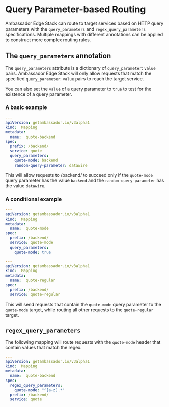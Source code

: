 # Query Parameter-based Routing

Ambassador Edge Stack can route to target services based on HTTP query parameters with the `query_parameters` and `regex_query_parameters` specifications. Multiple mappings with different annotations can be applied to construct more complex routing rules.

## The `query_parameters` annotation

The `query_parameters` attribute is a dictionary of `query_parameter`: `value` pairs. Ambassador Edge Stack will only allow requests that match the specified `query_parameter`: `value` pairs to reach the target service.

You can also set the `value` of a query parameter to `true` to test for the existence of a query parameter.

### A basic example

```yaml
---
apiVersion: getambassador.io/v3alpha1
kind:  Mapping
metadata:
  name:  quote-backend
spec:
  prefix: /backend/
  service: quote
  query_parameters:
    quote-mode: backend
    random-query-parameter: datawire
```

This will allow requests to /backend/ to succeed only if the `quote-mode` query parameter has the value `backend` and the `random-query-parameter` has the value `datawire`.

### A conditional example

```yaml
---
apiVersion: getambassador.io/v3alpha1
kind:  Mapping
metadata:
  name:  quote-mode
spec:
  prefix: /backend/
  service: quote-mode
  query_parameters:
    quote-mode: true

---
apiVersion: getambassador.io/v3alpha1
kind:  Mapping
metadata:
  name:  quote-regular
spec:
  prefix: /backend/
  service: quote-regular
```

This will send requests that contain the `quote-mode` query parameter to the `quote-mode` target, while routing all other requests to the `quote-regular` target.

## `regex_query_parameters`

The following mapping will route requests with the `quote-mode` header that contain values that match the regex.

```yaml
---
apiVersion: getambassador.io/v3alpha1
kind:  Mapping
metadata:
  name:  quote-backend
spec:
  regex_query_parameters:
    quote-mode: "^[a-z].*"
  prefix: /backend/
  service: quote
```
